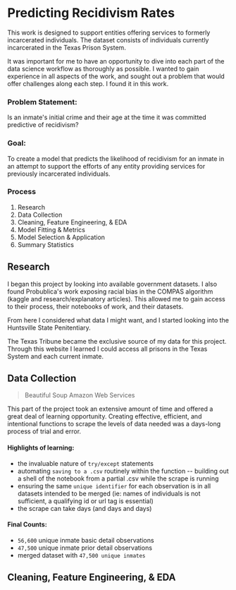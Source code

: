 # Predicting Recidivism Rates
This work is designed to support entities offering services to formerly incarcerated individuals. The dataset consists of individuals currently incarcerated in the Texas Prison System.

It was important for me to have an opportunity to dive into each part of the data science workflow as thoroughly as possible. I wanted to gain experience in all aspects of the work, and sought out a problem that would offer challenges along each step. I found it in this work.


### Problem Statement:
Is an inmate's initial crime and their age at the time it was committed predictive of recidivism?

### Goal:
To create a model that predicts the likelihood of recidivism for an inmate in an attempt to support the efforts of any entity providing services for previously incarcerated individuals.


### Process
1. Research
2. Data Collection
3. Cleaning, Feature Engineering, & EDA
4. Model Fitting & Metrics
5. Model Selection & Application
6. Summary Statistics


## Research
I began this project by looking into available government datasets. I also found Probublica's work exposing racial bias in the COMPAS algorithm (kaggle and research/explanatory articles). This allowed me to gain access to their process,  their notebooks of work, and their datasets.

From here I considered what data I might want, and I started looking into the Huntsville State Penitentiary.

The Texas Tribune became the exclusive source of my data for this project. Through this website I learned I could access all prisons in the Texas System and each current inmate.

## Data Collection
> Beautiful Soup
> Amazon Web Services

This part of the project took an extensive amount of time and offered a great deal of learning opportunity. Creating effective, efficient, and intentional functions to scrape the levels of data needed was a days-long process of trial and error.

#### Highlights of learning:
- the invaluable nature of `try/except` statements
- automating `saving to a .csv` routinely within the function
  -- building out a shell of the notebook from a partial .csv while the scrape is running
- ensuring the same `unique identifier` for each observation is in all datasets intended to be merged (ie: names of individuals is not sufficient, a qualifying id or url tag is essential)
- the scrape can take days (and days and days)

#### Final Counts:
- `56,600` unique inmate basic detail observations
- `47,500` unique inmate prior detail observations
- merged dataset with `47,500 unique inmates`

## Cleaning, Feature Engineering, & EDA
